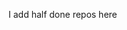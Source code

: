  I add half done repos here

<!---
rwtarpit/rwtarpit is a ✨ special ✨ repository because its `README.md` (this file) appears on your GitHub profile.
You can click the Preview link to take a look at your changes.
--->
